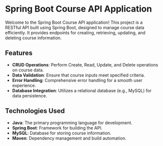 # Spring Boot Course API Application

Welcome to the Spring Boot Course API application! This project is a RESTful API built using Spring Boot, designed to manage course data efficiently. It provides endpoints for creating, retrieving, updating, and deleting course information.

## Features

- **CRUD Operations**: Perform Create, Read, Update, and Delete operations on course data.
- **Data Validation**: Ensure that course inputs meet specified criteria.
- **Error Handling**: Comprehensive error handling for a smooth user experience.
- **Database Integration**: Utilizes a relational database (e.g., MySQL) for data persistence.

## Technologies Used

- **Java**: The primary programming language for development.
- **Spring Boot**: Framework for building the API.
- **MySQL**: Database for storing course information.
- **Maven**: Dependency management and build automation.

